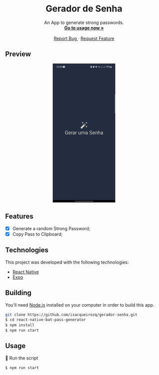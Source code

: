 <div align="center">
  
  <!-- project name -->
  <h1 align="center">Gerador de Senha</h1>
  
  <!-- project description and menu -->
  <p align="center">
      An App to generate strong passwords.
    <br />
    <a 
      href="## Usage">
      <strong>Go to usage now »</strong>
    </a>
    <br />
    <br />
    <a 
      href="https://github.com/isacqueirozq/gerador-senha/issues">
      Report Bug
    </a>
    ·
    <a 
      href="https://github.com/isacqueirozq/gerador-senha/issues/new">
      Request Feature
    </a>
  </p>
</div>

## Preview

<div align="center">
  <a href="#">
      <img src="https://github.com/isacqueirozq/gerador-senha/blob/master/assets/screenshot-1707532014739.png?raw=true" width="200" alt="preview" />
  </a>
</div>

## Features
- [x] Generate a random Strong Password;
- [x] Copy Pass to Clipboard;

## Technologies
This project was developed with the following technologies:
-   [React Native](https://reactnative.dev/)
-   [Expo](https://docs.expo.dev/)

## Building
You'll need [Node.js](https://nodejs.org) installed on your computer in order to build this app.

```bash
git clone https://github.com/isacqueirozq/gerador-senha.git
$ cd react-native-bat-pass-generator
$ npm install
$ npm run start
```

## Usage
🔧 Run the script

```bash
$ npm run start
```

